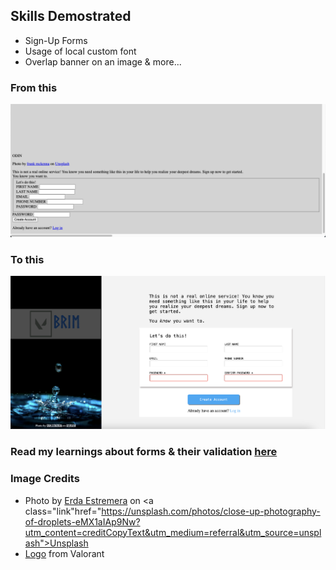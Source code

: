 ## Skills Demostrated
- Sign-Up Forms
- Usage of local custom font
- Overlap banner on an image & more...

### From this
![image](./assets/before.png)

### To this
![image](./assets/after.png)

### Read my learnings about forms & their validation [here](https://www.showwcase.com/article/37630/day-9-forms)

### Image Credits
- Photo by <a class="link" href="https://unsplash.com/@erdaest?utm_content=creditCopyText&utm_medium=referral&utm_source=unsplash">Erda Estremera</a> on <a class="link"href="https://unsplash.com/photos/close-up-photography-of-droplets-eMX1aIAp9Nw?utm_content=creditCopyText&utm_medium=referral&utm_source=unsplash">Unsplash</a>
- [Logo](https://playvalorant.com/en-us/media/logos/) from Valorant